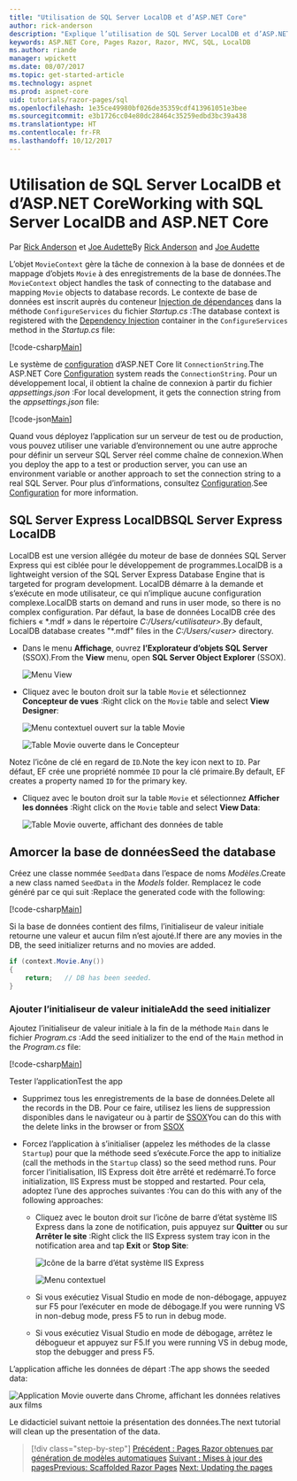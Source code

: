 ```yaml
---
title: "Utilisation de SQL Server LocalDB et d’ASP.NET Core"
author: rick-anderson
description: "Explique l’utilisation de SQL Server LocalDB et d’ASP.NET Core."
keywords: ASP.NET Core, Pages Razor, Razor, MVC, SQL, LocalDB
ms.author: riande
manager: wpickett
ms.date: 08/07/2017
ms.topic: get-started-article
ms.technology: aspnet
ms.prod: aspnet-core
uid: tutorials/razor-pages/sql
ms.openlocfilehash: 1e35ce49980bf026de35359cdf413961051e3bee
ms.sourcegitcommit: e3b1726cc04e80dc28464c35259edbd3bc39a438
ms.translationtype: HT
ms.contentlocale: fr-FR
ms.lasthandoff: 10/12/2017
---
```

# <a name="working-with-sql-server-localdb-and-aspnet-core"></a><span data-ttu-id="baf8e-104">Utilisation de SQL Server LocalDB et d’ASP.NET Core</span><span class="sxs-lookup"><span data-stu-id="baf8e-104">Working with SQL Server LocalDB and ASP.NET Core</span></span>

<span data-ttu-id="baf8e-105">Par [Rick Anderson](https://twitter.com/RickAndMSFT) et [Joe Audette](https://twitter.com/joeaudette)</span><span class="sxs-lookup"><span data-stu-id="baf8e-105">By [Rick Anderson](https://twitter.com/RickAndMSFT) and [Joe Audette](https://twitter.com/joeaudette)</span></span> 

<span data-ttu-id="baf8e-106">L’objet `MovieContext` gère la tâche de connexion à la base de données et de mappage d’objets `Movie` à des enregistrements de la base de données.</span><span class="sxs-lookup"><span data-stu-id="baf8e-106">The `MovieContext` object handles the task of connecting to the database and mapping `Movie` objects to database records.</span></span> <span data-ttu-id="baf8e-107">Le contexte de base de données est inscrit auprès du conteneur [Injection de dépendances](xref:fundamentals/dependency-injection) dans la méthode `ConfigureServices` du fichier *Startup.cs* :</span><span class="sxs-lookup"><span data-stu-id="baf8e-107">The database context is registered with the [Dependency Injection](xref:fundamentals/dependency-injection) container in the `ConfigureServices` method in the *Startup.cs* file:</span></span>

[!code-csharp[Main](razor-pages-start/sample/RazorPagesMovie/Startup.cs?name=snippet_ConfigureServices&highlight=6-7)]

<span data-ttu-id="baf8e-108">Le système de [configuration](xref:fundamentals/configuration) d’ASP.NET Core lit `ConnectionString`.</span><span class="sxs-lookup"><span data-stu-id="baf8e-108">The ASP.NET Core [Configuration](xref:fundamentals/configuration) system reads the `ConnectionString`.</span></span> <span data-ttu-id="baf8e-109">Pour un développement local, il obtient la chaîne de connexion à partir du fichier *appsettings.json* :</span><span class="sxs-lookup"><span data-stu-id="baf8e-109">For local development, it gets the connection string from the *appsettings.json* file:</span></span>

[!code-json[Main](razor-pages-start/sample/RazorPagesMovie/appsettings.json?highlight=2&range=8-10)]

<span data-ttu-id="baf8e-110">Quand vous déployez l’application sur un serveur de test ou de production, vous pouvez utiliser une variable d’environnement ou une autre approche pour définir un serveur SQL Server réel comme chaîne de connexion.</span><span class="sxs-lookup"><span data-stu-id="baf8e-110">When you deploy the app to a test or production server, you can use an environment variable or another approach to set the connection string to a real SQL Server.</span></span> <span data-ttu-id="baf8e-111">Pour plus d’informations, consultez [Configuration](xref:fundamentals/configuration).</span><span class="sxs-lookup"><span data-stu-id="baf8e-111">See [Configuration](xref:fundamentals/configuration) for more information.</span></span>

## <a name="sql-server-express-localdb"></a><span data-ttu-id="baf8e-112">SQL Server Express LocalDB</span><span class="sxs-lookup"><span data-stu-id="baf8e-112">SQL Server Express LocalDB</span></span>

<span data-ttu-id="baf8e-113">LocalDB est une version allégée du moteur de base de données SQL Server Express qui est ciblée pour le développement de programmes.</span><span class="sxs-lookup"><span data-stu-id="baf8e-113">LocalDB is a lightweight version of the SQL Server Express Database Engine that is targeted for program development.</span></span> <span data-ttu-id="baf8e-114">LocalDB démarre à la demande et s’exécute en mode utilisateur, ce qui n’implique aucune configuration complexe.</span><span class="sxs-lookup"><span data-stu-id="baf8e-114">LocalDB starts on demand and runs in user mode, so there is no complex configuration.</span></span> <span data-ttu-id="baf8e-115">Par défaut, la base de données LocalDB crée des fichiers « \*.mdf » dans le répertoire *C:/Users/\<utilisateur\>*.</span><span class="sxs-lookup"><span data-stu-id="baf8e-115">By default, LocalDB database creates "\*.mdf" files in the *C:/Users/\<user\>* directory.</span></span>

<a name="ssox"></a>
* <span data-ttu-id="baf8e-116">Dans le menu **Affichage**, ouvrez **l’Explorateur d’objets SQL Server** (SSOX).</span><span class="sxs-lookup"><span data-stu-id="baf8e-116">From the **View** menu, open **SQL Server Object Explorer** (SSOX).</span></span>

  ![Menu View](sql/_static/ssox.png)

* <span data-ttu-id="baf8e-118">Cliquez avec le bouton droit sur la table `Movie` et sélectionnez **Concepteur de vues** :</span><span class="sxs-lookup"><span data-stu-id="baf8e-118">Right click on the `Movie` table and select **View Designer**:</span></span>

  ![Menu contextuel ouvert sur la table Movie](sql/_static/design.png)

  ![Table Movie ouverte dans le Concepteur](sql/_static/dv.png)

<span data-ttu-id="baf8e-121">Notez l’icône de clé en regard de `ID`.</span><span class="sxs-lookup"><span data-stu-id="baf8e-121">Note the key icon next to `ID`.</span></span> <span data-ttu-id="baf8e-122">Par défaut, EF crée une propriété nommée `ID` pour la clé primaire.</span><span class="sxs-lookup"><span data-stu-id="baf8e-122">By default, EF creates a property named `ID` for the primary key.</span></span>

* <span data-ttu-id="baf8e-123">Cliquez avec le bouton droit sur la table `Movie` et sélectionnez **Afficher les données** :</span><span class="sxs-lookup"><span data-stu-id="baf8e-123">Right click on the `Movie` table and select **View Data**:</span></span>

  ![Table Movie ouverte, affichant des données de table](sql/_static/vd22.png)

## <a name="seed-the-database"></a><span data-ttu-id="baf8e-125">Amorcer la base de données</span><span class="sxs-lookup"><span data-stu-id="baf8e-125">Seed the database</span></span>

<span data-ttu-id="baf8e-126">Créez une classe nommée `SeedData` dans l’espace de noms *Modèles*.</span><span class="sxs-lookup"><span data-stu-id="baf8e-126">Create a new class named `SeedData` in the *Models* folder.</span></span> <span data-ttu-id="baf8e-127">Remplacez le code généré par ce qui suit :</span><span class="sxs-lookup"><span data-stu-id="baf8e-127">Replace the generated code with the following:</span></span>

[!code-csharp[Main](razor-pages-start/sample/RazorPagesMovie/Models/SeedData.cs?name=snippet_1)]

<span data-ttu-id="baf8e-128">Si la base de données contient des films, l’initialiseur de valeur initiale retourne une valeur et aucun film n’est ajouté.</span><span class="sxs-lookup"><span data-stu-id="baf8e-128">If there are any movies in the DB, the seed initializer returns and no movies are added.</span></span>

```csharp
if (context.Movie.Any())
{
    return;   // DB has been seeded.
}
```
<a name="si"></a>
### <a name="add-the-seed-initializer"></a><span data-ttu-id="baf8e-129">Ajouter l’initialiseur de valeur initiale</span><span class="sxs-lookup"><span data-stu-id="baf8e-129">Add the seed initializer</span></span>

<span data-ttu-id="baf8e-130">Ajoutez l’initialiseur de valeur initiale à la fin de la méthode `Main` dans le fichier *Program.cs* :</span><span class="sxs-lookup"><span data-stu-id="baf8e-130">Add the seed initializer to the end of the `Main` method in the *Program.cs* file:</span></span>

[!code-csharp[Main](razor-pages-start/sample/RazorPagesMovie/Program.cs)]

<span data-ttu-id="baf8e-131">Tester l’application</span><span class="sxs-lookup"><span data-stu-id="baf8e-131">Test the app</span></span>

* <span data-ttu-id="baf8e-132">Supprimez tous les enregistrements de la base de données.</span><span class="sxs-lookup"><span data-stu-id="baf8e-132">Delete all the records in the DB.</span></span> <span data-ttu-id="baf8e-133">Pour ce faire, utilisez les liens de suppression disponibles dans le navigateur ou à partir de [SSOX](xref:tutorials/razor-pages/new-field#ssox)</span><span class="sxs-lookup"><span data-stu-id="baf8e-133">You can do this with the delete links in the browser or from [SSOX](xref:tutorials/razor-pages/new-field#ssox)</span></span>
* <span data-ttu-id="baf8e-134">Forcez l’application à s’initialiser (appelez les méthodes de la classe `Startup`) pour que la méthode seed s’exécute.</span><span class="sxs-lookup"><span data-stu-id="baf8e-134">Force the app to initialize (call the methods in the `Startup` class) so the seed method runs.</span></span> <span data-ttu-id="baf8e-135">Pour forcer l’initialisation, IIS Express doit être arrêté et redémarré.</span><span class="sxs-lookup"><span data-stu-id="baf8e-135">To force initialization, IIS Express must be stopped and restarted.</span></span> <span data-ttu-id="baf8e-136">Pour cela, adoptez l’une des approches suivantes :</span><span class="sxs-lookup"><span data-stu-id="baf8e-136">You can do this with any of the following approaches:</span></span>

  * <span data-ttu-id="baf8e-137">Cliquez avec le bouton droit sur l’icône de barre d’état système IIS Express dans la zone de notification, puis appuyez sur **Quitter** ou sur **Arrêter le site** :</span><span class="sxs-lookup"><span data-stu-id="baf8e-137">Right click the IIS Express system tray icon in the notification area and tap **Exit** or **Stop Site**:</span></span>

    ![Icône de la barre d’état système IIS Express](../first-mvc-app/working-with-sql/_static/iisExIcon.png)

    ![Menu contextuel](sql/_static/stopIIS.png)

   * <span data-ttu-id="baf8e-140">Si vous exécutiez Visual Studio en mode de non-débogage, appuyez sur F5 pour l’exécuter en mode de débogage.</span><span class="sxs-lookup"><span data-stu-id="baf8e-140">If you were running VS in non-debug mode, press F5 to run in debug mode.</span></span>
   * <span data-ttu-id="baf8e-141">Si vous exécutiez Visual Studio en mode de débogage, arrêtez le débogueur et appuyez sur F5.</span><span class="sxs-lookup"><span data-stu-id="baf8e-141">If you were running VS in debug mode, stop the debugger and press F5.</span></span>
   
<span data-ttu-id="baf8e-142">L’application affiche les données de départ :</span><span class="sxs-lookup"><span data-stu-id="baf8e-142">The app shows the seeded data:</span></span>

![Application Movie ouverte dans Chrome, affichant les données relatives aux films](sql/_static/m55.png)

<span data-ttu-id="baf8e-144">Le didacticiel suivant nettoie la présentation des données.</span><span class="sxs-lookup"><span data-stu-id="baf8e-144">The next tutorial will clean up the presentation of the data.</span></span>

>[!div class="step-by-step"]
<span data-ttu-id="baf8e-145">[Précédent : Pages Razor obtenues par génération de modèles automatiques](xref:tutorials/razor-pages/page)
[Suivant : Mises à jour des pages](xref:tutorials/razor-pages/da1)</span><span class="sxs-lookup"><span data-stu-id="baf8e-145">[Previous: Scaffolded Razor Pages](xref:tutorials/razor-pages/page)
[Next: Updating the pages](xref:tutorials/razor-pages/da1)</span></span>
